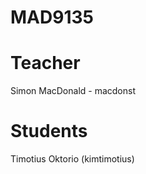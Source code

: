 MAD9135
=======

Teacher
=======

Simon MacDonald - macdonst

Students
========
Timotius Oktorio (kimtimotius)
